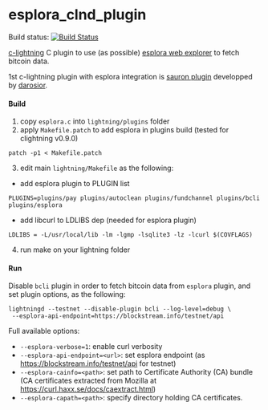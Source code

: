 # esplora_clnd_plugin

Build status: [![Build Status](https://travis-ci.org/lvaccaro/esplora_clnd_plugin.png?branch=master)](https://travis-ci.org/lvaccaro/esplora_clnd_plugin)

[c-lightning](https://github.com/ElementsProject/lightning) C plugin to use (as possible) [esplora web explorer](https://blockstream.info) to fetch bitcoin data.

1st c-lightning plugin with esplora integration is [sauron plugin](https://github.com/lightningd/plugins/tree/master/sauron) developped by [darosior](https://github.com/darosior).

#### Build

1. copy `esplora.c` into `lightning/plugins` folder
2. apply `Makefile.patch` to add esplora in plugins build (tested for clightning v0.9.0)
```
patch -p1 < Makefile.patch
```
3. edit main `lightning/Makefile` as the following:
- add esplora plugin to PLUGIN list
```
PLUGINS=plugins/pay plugins/autoclean plugins/fundchannel plugins/bcli plugins/esplora
```
- add libcurl to LDLIBS dep (needed for esplora plugin)
```
LDLIBS = -L/usr/local/lib -lm -lgmp -lsqlite3 -lz -lcurl $(COVFLAGS)
```
4. run make on your lightning folder

#### Run
Disable `bcli` plugin in order to fetch bitcoin data from `esplora` plugin, and set plugin options, as the following:
```
lightningd --testnet --disable-plugin bcli --log-level=debug \
 --esplora-api-endpoint=https://blockstream.info/testnet/api
```

Full available options:
- `--esplora-verbose=1`: enable curl verbosity
- `--esplora-api-endpoint=<url>`: set esplora endpoint (as https://blockstream.info/testnet/api for testnet)
- `--esplora-cainfo=<path>`: set path to Certificate Authority (CA) bundle (CA certificates extracted from Mozilla at https://curl.haxx.se/docs/caextract.html)
- `--esplora-capath=<path>`: specify directory holding CA certificates.
